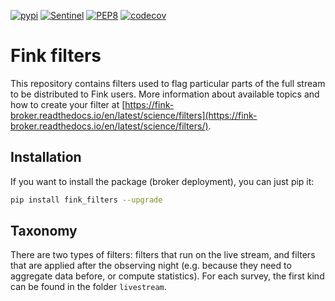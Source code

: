 [![pypi](https://img.shields.io/pypi/v/fink-filters.svg)](https://pypi.python.org/pypi/fink-filters)
[![Sentinel](https://github.com/astrolabsoftware/fink-filters/workflows/Sentinel/badge.svg)](https://github.com/astrolabsoftware/fink-filters/actions?query=workflow%3ASentinel)
[![PEP8](https://github.com/astrolabsoftware/fink-filters/workflows/PEP8/badge.svg)](https://github.com/astrolabsoftware/fink-filters/actions?query=workflow%3APEP8)
[![codecov](https://codecov.io/gh/astrolabsoftware/fink-filters/branch/master/graph/badge.svg)](https://codecov.io/gh/astrolabsoftware/fink-filters)

# Fink filters

This repository contains filters used to flag particular parts of the full stream to be distributed to Fink users. More information about available topics and how to create your filter at [https://fink-broker.readthedocs.io/en/latest/science/filters](https://fink-broker.readthedocs.io/en/latest/science/filters/).

## Installation

If you want to install the package (broker deployment), you can just pip it:

```bash
pip install fink_filters --upgrade
```

## Taxonomy

There are two types of filters: filters that run on the live stream, and filters that are applied after the observing night (e.g. because they need to aggregate data before, or compute statistics). For each survey, the first kind can be found in the folder `livestream`. 
